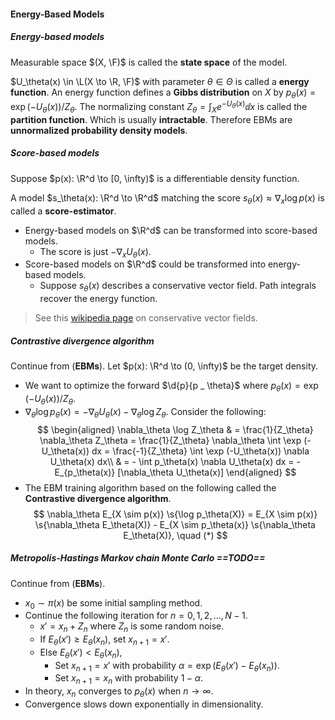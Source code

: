#### Energy-Based Models

##### Energy-based models

Measurable space $(X, \F)$ is called the **state space** of the model.

$U_\theta(x) \in \L(X \to \R, \F)$ with parameter $\theta \in \Theta$ is called a **energy function**. An energy function defines a **Gibbs distribution** on $X$ by $p_\theta(x) = \exp(-U_\theta(x)) / Z_\theta$. The normalizing constant $Z_\theta = \int_{X} e^{- U_\theta(x)} \dd x$ is called the **partition function**. Which is usually **intractable**. Therefore EBMs are **unnormalized probability density models**.

##### Score-based models

Suppose $p(x): \R^d \to [0, \infty)$ is a differentiable density function.

A model $s_\theta(x): \R^d \to \R^d$ matching the score $s_\theta(x) \approx \nabla_x \log p(x)$ is called a **score-estimator**.

- Energy-based models on $\R^d$ can be transformed into score-based models.
  - The score is just $-\nabla_x U_\theta(x)$.
- Score-based models on $\R^d$ could be transformed into energy-based models.
  - Suppose $s_\theta(x)$ describes a conservative vector field. Path integrals recover the energy function.

> See this [wikipedia page](https://en.wikipedia.org/wiki/Conservative_vector_field) on conservative vector fields.

##### Contrastive divergence algorithm

Continue from (**EBMs**). Let $p(x): \R^d \to (0, \infty)$ be the target density.

- We want to optimize the forward $\d{p}{p _ \theta}$ where $p _ \theta(x) = \exp(-U _ \theta(x)) / Z _ \theta$.
- $\nabla_\theta \log p_\theta(x) = -\nabla_\theta U_\theta(x) - \nabla_\theta \log Z_\theta$. Consider the following:
  $$
  \begin{aligned}
  \nabla_\theta \log Z_\theta & = \frac{1}{Z_\theta} \nabla_\theta Z_\theta = \frac{1}{Z_\theta} \nabla_\theta \int \exp (-U_\theta(x)) dx  = \frac{-1}{Z_\theta} \int \exp (-U_\theta(x)) \nabla U_\theta(x) dx\\
  & = - \int p_\theta(x) \nabla U_\theta(x) dx = - E_{p_\theta(x)} [\nabla_\theta U_\theta(x)]
  \end{aligned}
  $$
- The EBM training algorithm based on the following called the **Contrastive divergence algorithm**.
  $$
  \nabla_\theta E_{X \sim p(x)} \s{\log p_\theta(X)} = E_{X \sim p(x)} \s{\nabla_\theta E_\theta(X)} - E_{X \sim p_\theta(x)} \s{\nabla_\theta E_\theta(X)}, \quad (*)
  $$

##### Metropolis-Hastings Markov chain Monte Carlo ==TODO==

Continue from (**EBMs**).

- $x_0 \sim \pi(x)$ be some initial sampling method.
- Continue the following iteration for $n = 0, 1, 2, \ldots, N - 1$.
  - $x' = x_n + Z_n$ where $Z_n$ is some random noise.
  - If $E_\theta(x') \ge E_\theta(x_n)$, set $x_{n + 1} = x'$.
  - Else $E_\theta(x') < E_\theta(x_n)$,
    - Set $x_{n + 1} = x'$ with probability $\alpha = \exp(E_\theta(x') - E_\theta(x_n))$.
    - Set $x_{n + 1} = x_n$ with probability $1 - \alpha$.
- In theory, $x_n$ converges to $p_\theta(x)$ when $n \to \infty$.
- Convergence slows down exponentially in dimensionality.
